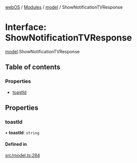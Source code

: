 [webOS](../README.md) / [Modules](../modules.md) / [model](../modules/model.md) / ShowNotificationTVResponse

# Interface: ShowNotificationTVResponse

[model](../modules/model.md).ShowNotificationTVResponse

## Table of contents

### Properties

- [toastId](model.ShowNotificationTVResponse.md#toastid)

## Properties

### toastId

• **toastId**: `string`

#### Defined in

[src/model.ts:284](https://github.com/Dabolus/webos-tv/blob/405e2bb/src/model.ts#L284)
